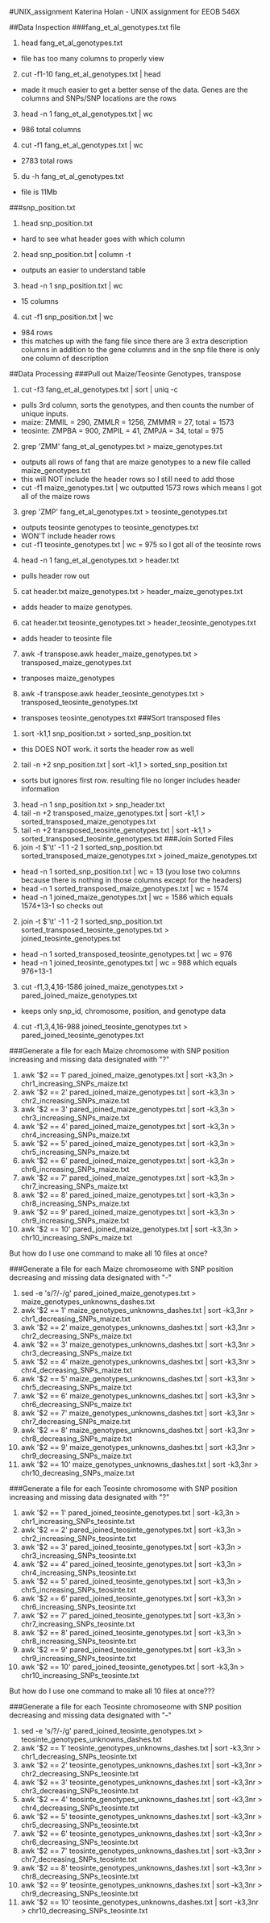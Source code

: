 #UNIX_assignment
Katerina Holan - UNIX assignment for EEOB 546X

##Data Inspection
###fang\_et\_al_genotypes.txt file

1. head fang\_et\_al_genotypes.txt
  * file has too many columns to properly view
2. cut -f1-10 fang\_et\_al_genotypes.txt | head
  * made it much easier to get a better sense of the data.  Genes are the columns and SNPs/SNP locations are the rows
3. head -n 1 fang\_et\_al_genotypes.txt | wc
  * 986 total columns
4. cut -f1 fang\_et\_al_genotypes.txt | wc
  * 2783 total rows
5. du -h fang\_et\_al_genotypes.txt
  * file is 11Mb
  
###snp_position.txt
1. head snp_position.txt
  * hard to see what header goes with which column
2. head snp_position.txt | column -t
  * outputs an easier to understand table
3. head -n 1 snp_position.txt | wc
  * 15 columns
4. cut -f1 snp_position.txt | wc
  * 984 rows
  * this matches up with the fang file since there are 3 extra description columns in addition to the gene columns and in the snp file there is only one column of description

##Data Processing
###Pull out Maize/Teosinte Genotypes, transpose
1. cut -f3 fang\_et\_al_genotypes.txt | sort | uniq -c
  * pulls 3rd column, sorts the genotypes, and then counts the number of unique inputs.  
  * maize:  ZMMIL = 290, ZMMLR = 1256, ZMMMR = 27, total = 1573
  * teosinte:  ZMPBA = 900, ZMPIL = 41, ZMPJA = 34, total = 975
2. grep 'ZMM' fang\_et\_al_genotypes.txt > maize_genotypes.txt 
  * outputs all rows of fang that are maize genotypes to a new file called maize_genotypes.txt
  * this will NOT include the header rows so I still need to add those
  * cut -f1 maize_genotypes.txt | wc outputted 1573 rows which means I got all of the maize rows
3. grep 'ZMP' fang_et_al_genotypes.txt > teosinte_genotypes.txt
  * outputs teosinte genotypes to teosinte_genotypes.txt
  * WON'T include header rows
  * cut -f1 teosinte_genotypes.txt | wc = 975 so I got all of the teosinte rows
4. head -n 1 fang_et_al_genotypes.txt > header.txt
  * pulls header row out
5. cat header.txt maize_genotypes.txt > header_maize_genotypes.txt
  * adds header to maize genotypes.  
6.  cat header.txt teosinte_genotypes.txt > header_teosinte_genotypes.txt
  * adds header to teosinte file
7. awk -f transpose.awk header_maize_genotypes.txt > transposed_maize_genotypes.txt
  * tranposes maize_genotypes
8.  awk -f transpose.awk header_teosinte_genotypes.txt > transposed_teosinte_genotypes.txt
  * transposes teosinte_genotypes.txt
###Sort transposed files
1. sort -k1,1 snp_position.txt > sorted_snp_position.txt
  * this DOES NOT work.  it sorts the header row as well
2.  tail -n +2 snp_position.txt | sort -k1,1 > sorted_snp_position.txt
  * sorts but ignores first row.  resulting file no longer includes header information
3. head -n 1 snp_position.txt > snp_header.txt
4. tail -n +2 transposed_maize_genotypes.txt | sort -k1,1 > sorted_transposed_maize_genotypes.txt
5. tail -n +2 transposed_teosinte_genotypes.txt | sort -k1,1 > sorted_transposed_teosinte_genotypes.txt
###Join Sorted Files
1.  join -t $'\t' -1 1 -2 1 sorted_snp_position.txt sorted_transposed_maize_genotypes.txt > joined_maize_genotypes.txt
  * head -n 1 sorted_snp_position.txt | wc = 13 (you lose two columns because there is nothing in those columns except for the headers)
  * head -n 1 sorted_transposed_maize_genotypes.txt | wc = 1574
  * head -n 1 joined_maize_genotypes.txt | wc = 1586 which equals 1574+13-1 so checks out
2. join -t $'\t' -1 1 -2 1 sorted_snp_position.txt sorted_transposed_teosinte_genotypes.txt > joined_teosinte_genotypes.txt
  *  head -n 1 sorted_transposed_teosinte_genotypes.txt | wc = 976
  *  head -n 1 joined_teosinte_genotypes.txt | wc = 988 which equals 976+13-1

3. cut -f1,3,4,16-1586 joined_maize_genotypes.txt > pared_joined_maize_genotypes.txt
  * keeps only snp_id, chromosome, position, and genotype data
4. cut -f1,3,4,16-988 joined_teosinte_genotypes.txt > pared_joined_teosinte_genotypes.txt

###Generate a file for each Maize chromosome with SNP position increasing and missing data designated with "?"
1. awk '$2 == 1' pared_joined_maize_genotypes.txt | sort -k3,3n > chr1_increasing_SNPs_maize.txt
2. awk '$2 == 2' pared_joined_maize_genotypes.txt | sort -k3,3n > chr2_increasing_SNPs_maize.txt
3. awk '$2 == 3' pared_joined_maize_genotypes.txt | sort -k3,3n > chr3_increasing_SNPs_maize.txt
4. awk '$2 == 4' pared_joined_maize_genotypes.txt | sort -k3,3n > chr4_increasing_SNPs_maize.txt
5. awk '$2 == 5' pared_joined_maize_genotypes.txt | sort -k3,3n > chr5_increasing_SNPs_maize.txt
6. awk '$2 == 6' pared_joined_maize_genotypes.txt | sort -k3,3n > chr6_increasing_SNPs_maize.txt
7. awk '$2 == 7' pared_joined_maize_genotypes.txt | sort -k3,3n > chr7_increasing_SNPs_maize.txt
8. awk '$2 == 8' pared_joined_maize_genotypes.txt | sort -k3,3n > chr8_increasing_SNPs_maize.txt
9. awk '$2 == 9' pared_joined_maize_genotypes.txt | sort -k3,3n > chr9_increasing_SNPs_maize.txt
10. awk '$2 == 10' pared_joined_maize_genotypes.txt | sort -k3,3n > chr10_increasing_SNPs_maize.txt

But how do I use one command to make all 10 files at once?

###Generate a file for each Maize chromoseome with SNP position decreasing and missing data designated with "-"
1. sed -e 's/?/-/g' pared_joined_maize_genotypes.txt > maize_genotypes_unknowns_dashes.txt
2. awk '$2 == 1' maize_genotypes_unknowns_dashes.txt | sort -k3,3nr > chr1_decreasing_SNPs_maize.txt
3. awk '$2 == 2' maize_genotypes_unknowns_dashes.txt | sort -k3,3nr > chr2_decreasing_SNPs_maize.txt
4. awk '$2 == 3' maize_genotypes_unknowns_dashes.txt | sort -k3,3nr > chr3_decreasing_SNPs_maize.txt
5. awk '$2 == 4' maize_genotypes_unknowns_dashes.txt | sort -k3,3nr > chr4_decreasing_SNPs_maize.txt
6. awk '$2 == 5' maize_genotypes_unknowns_dashes.txt | sort -k3,3nr > chr5_decreasing_SNPs_maize.txt
7. awk '$2 == 6' maize_genotypes_unknowns_dashes.txt | sort -k3,3nr > chr6_decreasing_SNPs_maize.txt
8. awk '$2 == 7' maize_genotypes_unknowns_dashes.txt | sort -k3,3nr > chr7_decreasing_SNPs_maize.txt
9. awk '$2 == 8' maize_genotypes_unknowns_dashes.txt | sort -k3,3nr > chr8_decreasing_SNPs_maize.txt
10. awk '$2 == 9' maize_genotypes_unknowns_dashes.txt | sort -k3,3nr > chr9_decreasing_SNPs_maize.txt
11. awk '$2 == 10' maize_genotypes_unknowns_dashes.txt | sort -k3,3nr > chr10_decreasing_SNPs_maize.txt


###Generate a file for each Teosinte chromosome with SNP position increasing and missing data designated with "?"
1. awk '$2 == 1' pared_joined_teosinte_genotypes.txt | sort -k3,3n > chr1_increasing_SNPs_teosinte.txt
2. awk '$2 == 2' pared_joined_teosinte_genotypes.txt | sort -k3,3n > chr2_increasing_SNPs_teosinte.txt
3. awk '$2 == 3' pared_joined_teosinte_genotypes.txt | sort -k3,3n > chr3_increasing_SNPs_teosinte.txt
4. awk '$2 == 4' pared_joined_teosinte_genotypes.txt | sort -k3,3n > chr4_increasing_SNPs_teosinte.txt
5. awk '$2 == 5' pared_joined_teosinte_genotypes.txt | sort -k3,3n > chr5_increasing_SNPs_teosinte.txt
6. awk '$2 == 6' pared_joined_teosinte_genotypes.txt | sort -k3,3n > chr6_increasing_SNPs_teosinte.txt
7. awk '$2 == 7' pared_joined_teosinte_genotypes.txt | sort -k3,3n > chr7_increasing_SNPs_teosinte.txt
8. awk '$2 == 8' pared_joined_teosinte_genotypes.txt | sort -k3,3n > chr8_increasing_SNPs_teosinte.txt
9. awk '$2 == 9' pared_joined_teosinte_genotypes.txt | sort -k3,3n > chr9_increasing_SNPs_teosinte.txt
10. awk '$2 == 10' pared_joined_teosinte_genotypes.txt | sort -k3,3n > chr10_increasing_SNPs_teosinte.txt

But how do I use one command to make all 10 files at once???

###Generate a file for each Teosinte chromoseome with SNP position decreasing and missing data designated with "-"
1. sed -e 's/?/-/g' pared_joined_teosinte_genotypes.txt > teosinte_genotypes_unknowns_dashes.txt
2. awk '$2 == 1' teosinte_genotypes_unknowns_dashes.txt | sort -k3,3nr > chr1_decreasing_SNPs_teosinte.txt
3. awk '$2 == 2' teosinte_genotypes_unknowns_dashes.txt | sort -k3,3nr > chr2_decreasing_SNPs_teosinte.txt
4. awk '$2 == 3' teosinte_genotypes_unknowns_dashes.txt | sort -k3,3nr > chr3_decreasing_SNPs_teosinte.txt
5. awk '$2 == 4' teosinte_genotypes_unknowns_dashes.txt | sort -k3,3nr > chr4_decreasing_SNPs_teosinte.txt
6. awk '$2 == 5' teosinte_genotypes_unknowns_dashes.txt | sort -k3,3nr > chr5_decreasing_SNPs_teosinte.txt
7. awk '$2 == 6' teosinte_genotypes_unknowns_dashes.txt | sort -k3,3nr > chr6_decreasing_SNPs_teosinte.txt
8. awk '$2 == 7' teosinte_genotypes_unknowns_dashes.txt | sort -k3,3nr > chr7_decreasing_SNPs_teosinte.txt
9. awk '$2 == 8' teosinte_genotypes_unknowns_dashes.txt | sort -k3,3nr > chr8_decreasing_SNPs_teosinte.txt
10. awk '$2 == 9' teosinte_genotypes_unknowns_dashes.txt | sort -k3,3nr > chr9_decreasing_SNPs_teosinte.txt
11. awk '$2 == 10' teosinte_genotypes_unknowns_dashes.txt | sort -k3,3nr > chr10_decreasing_SNPs_teosinte.txt
